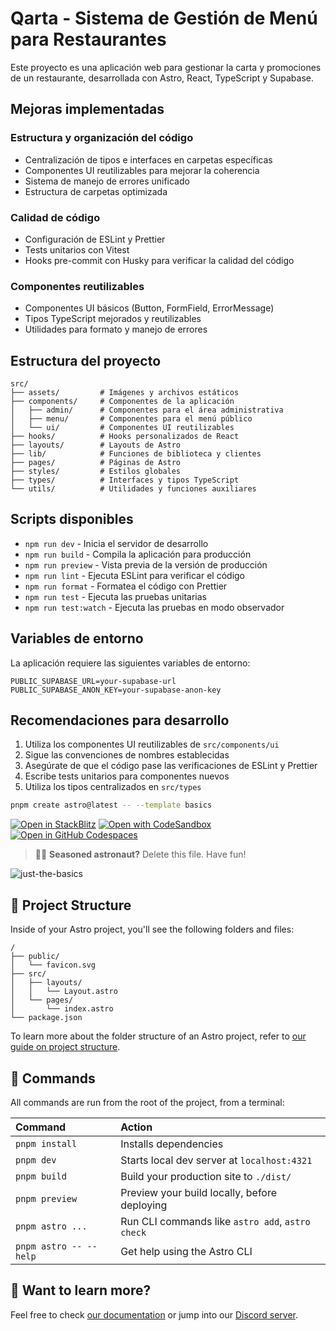 # Qarta - Sistema de Gestión de Menú para Restaurantes

Este proyecto es una aplicación web para gestionar la carta y promociones de un restaurante, desarrollada con Astro, React, TypeScript y Supabase.

## Mejoras implementadas

### Estructura y organización del código
- Centralización de tipos e interfaces en carpetas específicas
- Componentes UI reutilizables para mejorar la coherencia
- Sistema de manejo de errores unificado
- Estructura de carpetas optimizada

### Calidad de código
- Configuración de ESLint y Prettier
- Tests unitarios con Vitest
- Hooks pre-commit con Husky para verificar la calidad del código

### Componentes reutilizables
- Componentes UI básicos (Button, FormField, ErrorMessage)
- Tipos TypeScript mejorados y reutilizables
- Utilidades para formato y manejo de errores

## Estructura del proyecto

```
src/
├── assets/         # Imágenes y archivos estáticos
├── components/     # Componentes de la aplicación
│   ├── admin/      # Componentes para el área administrativa
│   ├── menu/       # Componentes para el menú público
│   └── ui/         # Componentes UI reutilizables
├── hooks/          # Hooks personalizados de React
├── layouts/        # Layouts de Astro
├── lib/            # Funciones de biblioteca y clientes
├── pages/          # Páginas de Astro
├── styles/         # Estilos globales
├── types/          # Interfaces y tipos TypeScript
└── utils/          # Utilidades y funciones auxiliares
```

## Scripts disponibles

- `npm run dev` - Inicia el servidor de desarrollo
- `npm run build` - Compila la aplicación para producción
- `npm run preview` - Vista previa de la versión de producción
- `npm run lint` - Ejecuta ESLint para verificar el código
- `npm run format` - Formatea el código con Prettier
- `npm run test` - Ejecuta las pruebas unitarias
- `npm run test:watch` - Ejecuta las pruebas en modo observador

## Variables de entorno

La aplicación requiere las siguientes variables de entorno:

```
PUBLIC_SUPABASE_URL=your-supabase-url
PUBLIC_SUPABASE_ANON_KEY=your-supabase-anon-key
```

## Recomendaciones para desarrollo

1. Utiliza los componentes UI reutilizables de `src/components/ui`
2. Sigue las convenciones de nombres establecidas
3. Asegúrate de que el código pase las verificaciones de ESLint y Prettier
4. Escribe tests unitarios para componentes nuevos
5. Utiliza los tipos centralizados en `src/types`

```sh
pnpm create astro@latest -- --template basics
```

[![Open in StackBlitz](https://developer.stackblitz.com/img/open_in_stackblitz.svg)](https://stackblitz.com/github/withastro/astro/tree/latest/examples/basics)
[![Open with CodeSandbox](https://assets.codesandbox.io/github/button-edit-lime.svg)](https://codesandbox.io/p/sandbox/github/withastro/astro/tree/latest/examples/basics)
[![Open in GitHub Codespaces](https://github.com/codespaces/badge.svg)](https://codespaces.new/withastro/astro?devcontainer_path=.devcontainer/basics/devcontainer.json)

> 🧑‍🚀 **Seasoned astronaut?** Delete this file. Have fun!

![just-the-basics](https://github.com/withastro/astro/assets/2244813/a0a5533c-a856-4198-8470-2d67b1d7c554)

## 🚀 Project Structure

Inside of your Astro project, you'll see the following folders and files:

```text
/
├── public/
│   └── favicon.svg
├── src/
│   ├── layouts/
│   │   └── Layout.astro
│   └── pages/
│       └── index.astro
└── package.json
```

To learn more about the folder structure of an Astro project, refer to [our guide on project structure](https://docs.astro.build/en/basics/project-structure/).

## 🧞 Commands

All commands are run from the root of the project, from a terminal:

| Command                   | Action                                           |
| :------------------------ | :----------------------------------------------- |
| `pnpm install`             | Installs dependencies                            |
| `pnpm dev`             | Starts local dev server at `localhost:4321`      |
| `pnpm build`           | Build your production site to `./dist/`          |
| `pnpm preview`         | Preview your build locally, before deploying     |
| `pnpm astro ...`       | Run CLI commands like `astro add`, `astro check` |
| `pnpm astro -- --help` | Get help using the Astro CLI                     |

## 👀 Want to learn more?

Feel free to check [our documentation](https://docs.astro.build) or jump into our [Discord server](https://astro.build/chat).
